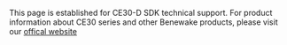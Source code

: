 This page is established for CE30-D SDK technical support. For product information about CE30 series and other Benewake products, please visit our [offical website]()